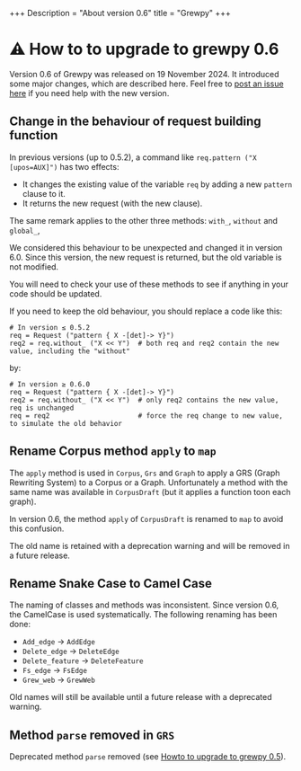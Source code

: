 +++
Description = "About version 0.6"
title = "Grewpy"
+++

# ⚠️ How to to upgrade to grewpy 0.6

Version 0.6 of Grewpy was released on 19 November 2024.
It introduced some major changes, which are described here.
Feel free to [post an issue here](https://github.com/grew-nlp/grewpy/issues) if you need help with the new version.

## Change in the behaviour of request building function

In previous versions (up to 0.5.2), a command like `req.pattern ("X [upos=AUX]")` has two effects:
 - It changes the existing value of the variable `req` by adding a new `pattern` clause to it.
 - It returns the new request (with the new clause).

The same remark applies to the other three methods: `with_`, `without` and `global_`, 

We considered this behaviour to be unexpected and changed it in version 6.0.
Since this version, the new request is returned, but the old variable is not modified.

You will need to check your use of these methods to see if anything in your code should be updated.

If you need to keep the old behaviour, you should replace a code like this:

```python_alt
# In version ≤ 0.5.2
req = Request ("pattern { X -[det]-> Y}")
req2 = req.without_ ("X << Y")  # both req and req2 contain the new value, including the "without"
```

by:

```python_alt
# In version ≥ 0.6.0
req = Request ("pattern { X -[det]-> Y}")
req2 = req.without_ ("X << Y")  # only req2 contains the new value, req is unchanged
req = req2                      # force the req change to new value, to simulate the old behavior
```


## Rename Corpus method `apply` to `map`

The `apply` method is used in `Corpus`, `Grs` and `Graph` to apply a GRS (Graph Rewriting System) to a Corpus or a Graph.
Unfortunately a method with the same name was available in `CorpusDraft` (but it applies a function toon each graph).

In version 0.6, the method `apply` of `CorpusDraft` is renamed to `map` to avoid this confusion.

The old name is retained with a deprecation warning and will be removed in a future release.

## Rename Snake Case to Camel Case

The naming of classes and methods was inconsistent.
Since version 0.6, the CamelCase is used systematically.
The following renaming has been done:

 - `Add_edge` &rarr; `AddEdge`
 - `Delete_edge` &rarr; `DeleteEdge`
 - `Delete_feature` &rarr; `DeleteFeature`
 - `Fs_edge` &rarr; `FsEdge`
 - `Grew_web` &rarr; `GrewWeb`

Old names will still be available until a future release with a deprecated warning.

## Method `parse` removed in `GRS`

Deprecated method `parse` removed (see [Howto to upgrade to grewpy 0.5](../upgrade_0.5)).

